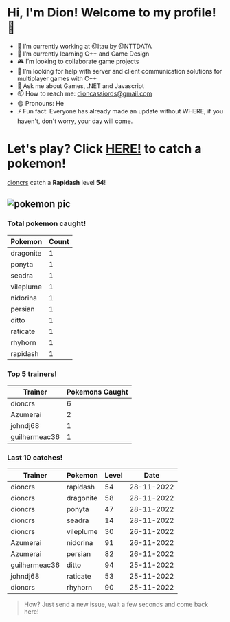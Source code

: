 # Hi, I'm Dion! Welcome to my profile!👋

- :bank: I’m currently working at @Itau by @NTTDATA
- :rocket: I’m currently learning C++ and Game Design
- :video_game: I’m looking to collaborate game projects
- :satellite: I’m looking for help with server and client communication solutions for multiplayer games with C++
- 💬 Ask me about Games, .NET and Javascript
- 📫 How to reach me: dioncassiords@gmail.com
- 😄 Pronouns: He
- ⚡ Fun fact: Everyone has already made an update without WHERE, if you haven't, don't worry, your day will come.

# Let's play? Click [HERE!](https://github.com/dioncrs/dioncrs/issues/new?title=Catch+a+Pokemon&body=Just+click+%27Submit+new+issue%27+and+catch+a+pokemon.) to catch a pokemon!
[dioncrs](https://www.github.com/dioncrs) catch a **Rapidash** level **54**!

![pokemon pic](https://assets.pokemon.com/assets/cms2/img/pokedex/full/078.png)
---
### Total pokemon caught!
|Pokemon|Count|
|-|-|
|dragonite|1
|ponyta|1
|seadra|1
|vileplume|1
|nidorina|1
|persian|1
|ditto|1
|raticate|1
|rhyhorn|1
|rapidash|1
### Top 5 trainers!
|Trainer|Pokemons Caught|
|-|-|
|dioncrs|6
|Azumerai|2
|johndj68|1
|guilhermeac36|1
### Last 10 catches!
|Trainer|Pokemon|Level|Date|
|-|-|-|-|
|dioncrs|rapidash|54|28-11-2022
|dioncrs|dragonite|58|28-11-2022
|dioncrs|ponyta|47|28-11-2022
|dioncrs|seadra|14|28-11-2022
|dioncrs|vileplume|30|26-11-2022
|Azumerai|nidorina|91|26-11-2022
|Azumerai|persian|82|26-11-2022
|guilhermeac36|ditto|94|25-11-2022
|johndj68|raticate|53|25-11-2022
|dioncrs|rhyhorn|90|25-11-2022
> How? Just send a new issue, wait a few seconds and come back here!